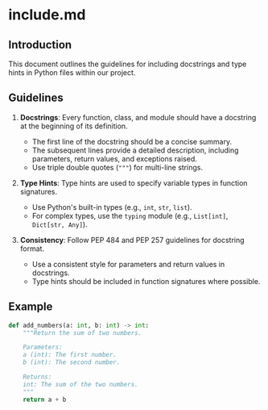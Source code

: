 # include.md

## Introduction

This document outlines the guidelines for including docstrings and type hints in Python files within our project.

## Guidelines

1. **Docstrings**: Every function, class, and module should have a docstring at the beginning of its definition.
   - The first line of the docstring should be a concise summary.
   - The subsequent lines provide a detailed description, including parameters, return values, and exceptions raised.
   - Use triple double quotes (`"""`) for multi-line strings.

2. **Type Hints**: Type hints are used to specify variable types in function signatures.
   - Use Python's built-in types (e.g., `int`, `str`, `list`).
   - For complex types, use the `typing` module (e.g., `List[int]`, `Dict[str, Any]`).

3. **Consistency**: Follow PEP 484 and PEP 257 guidelines for docstring format.
   - Use a consistent style for parameters and return values in docstrings.
   - Type hints should be included in function signatures where possible.

## Example

```python
def add_numbers(a: int, b: int) -> int:
    """Return the sum of two numbers.

    Parameters:
    a (int): The first number.
    b (int): The second number.

    Returns:
    int: The sum of the two numbers.
    """
    return a + b
```